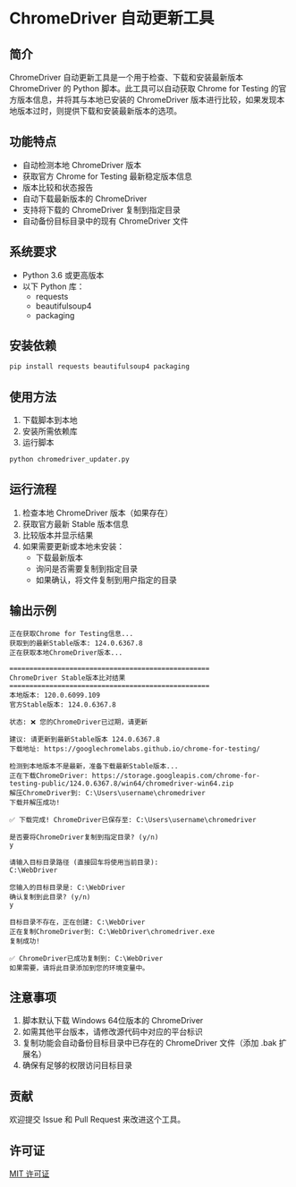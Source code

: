 # ChromeDriver 自动更新工具

## 简介

ChromeDriver 自动更新工具是一个用于检查、下载和安装最新版本 ChromeDriver 的 Python 脚本。此工具可以自动获取 Chrome for Testing 的官方版本信息，并将其与本地已安装的 ChromeDriver 版本进行比较，如果发现本地版本过时，则提供下载和安装最新版本的选项。

## 功能特点

- 自动检测本地 ChromeDriver 版本
- 获取官方 Chrome for Testing 最新稳定版本信息
- 版本比较和状态报告
- 自动下载最新版本的 ChromeDriver
- 支持将下载的 ChromeDriver 复制到指定目录
- 自动备份目标目录中的现有 ChromeDriver 文件

## 系统要求

- Python 3.6 或更高版本
- 以下 Python 库：
  - requests
  - beautifulsoup4
  - packaging

## 安装依赖

```bash
pip install requests beautifulsoup4 packaging
```

## 使用方法

1. 下载脚本到本地
2. 安装所需依赖库
3. 运行脚本

```bash
python chromedriver_updater.py
```

## 运行流程

1. 检查本地 ChromeDriver 版本（如果存在）
2. 获取官方最新 Stable 版本信息
3. 比较版本并显示结果
4. 如果需要更新或本地未安装：
   - 下载最新版本
   - 询问是否需要复制到指定目录
   - 如果确认，将文件复制到用户指定的目录

## 输出示例

```
正在获取Chrome for Testing信息...
获取到的最新Stable版本: 124.0.6367.8
正在获取本地ChromeDriver版本...

==================================================
ChromeDriver Stable版本比对结果
==================================================
本地版本: 120.0.6099.109
官方Stable版本: 124.0.6367.8

状态: ❌ 您的ChromeDriver已过期，请更新

建议: 请更新到最新Stable版本 124.0.6367.8
下载地址: https://googlechromelabs.github.io/chrome-for-testing/

检测到本地版本不是最新，准备下载最新Stable版本...
正在下载ChromeDriver: https://storage.googleapis.com/chrome-for-testing-public/124.0.6367.8/win64/chromedriver-win64.zip
解压ChromeDriver到: C:\Users\username\chromedriver
下载并解压成功!

✅ 下载完成! ChromeDriver已保存至: C:\Users\username\chromedriver

是否要将ChromeDriver复制到指定目录? (y/n)
y

请输入目标目录路径 (直接回车将使用当前目录):
C:\WebDriver

您输入的目标目录是: C:\WebDriver
确认复制到此目录? (y/n)
y

目标目录不存在，正在创建: C:\WebDriver
正在复制ChromeDriver到: C:\WebDriver\chromedriver.exe
复制成功!

✅ ChromeDriver已成功复制到: C:\WebDriver
如果需要，请将此目录添加到您的环境变量中。
```

## 注意事项

1. 脚本默认下载 Windows 64位版本的 ChromeDriver
2. 如需其他平台版本，请修改源代码中对应的平台标识
3. 复制功能会自动备份目标目录中已存在的 ChromeDriver 文件（添加 .bak 扩展名）
4. 确保有足够的权限访问目标目录

## 贡献

欢迎提交 Issue 和 Pull Request 来改进这个工具。

## 许可证

[MIT 许可证](LICENSE)